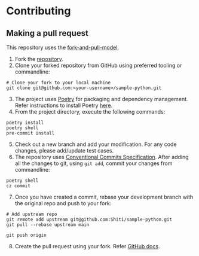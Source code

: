 # Contributing

## Making a pull request
This repository uses the [fork-and-pull-model](https://docs.github.com/en/github/collaborating-with-pull-requests/getting-started/about-collaborative-development-models#fork-and-pull-model).
1. Fork the [repository](https://github.com/Shiti/sample-python).
2. Clone your forked repository from GitHub using preferred tooling or commandline:
```shell
# Clone your fork to your local machine
git clone git@github.com:<your-username>/sample-python.git
```
3. The project uses [Poetry](https://python-poetry.org/) for packaging and dependency management. Refer instructions to install Poetry [here](https://python-poetry.org/docs/#installation).
4. From the project directory, execute the following commands:
```shell
poetry install
poetry shell
pre-commit install
```
5. Check out a new branch and add your modification. For any code changes, please add/update test cases.
6. The repository uses [Conventional Commits Specification](https://www.conventionalcommits.org/en/v1.0.0/). After adding all the changes to git, using `git add`, commit your changes from commandline:
```shell
poetry shell
cz commit
```
7. Once you have created a commit, rebase your development branch with the original repo and push to your fork:
```shell
# Add upstream repo
git remote add upstream git@github.com:Shiti/sample-python.git
git pull --rebase upstream main

git push origin
```
8. Create the pull request using your fork. Refer [GitHub docs](https://docs.github.com/en/github/collaborating-with-pull-requests/proposing-changes-to-your-work-with-pull-requests/creating-a-pull-request-from-a-fork).
